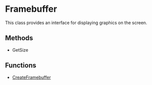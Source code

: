 # Framebuffer #
This class provides an interface for displaying graphics on the screen.

## Methods ##
- GetSize

## Functions ##
- [CreateFramebuffer](CPP_CreateFramebuffer.md)
